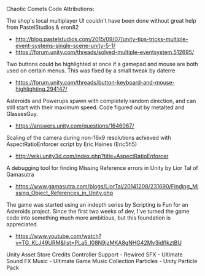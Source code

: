 Chaotic Comets Code Attributions:

The shop's local multiplayer UI couldn't have been done without great help from PastelStudios & eron82
- http://blog.pastelstudios.com/2015/09/07/unity-tips-tricks-multiple-event-systems-single-scene-unity-5-1/
- https://forum.unity.com/threads/solved-multiple-eventsystem.512695/

Two buttons could be highlighted at once if a gamepad and mouse are both used on certain menus. This was fixed by a small tweak by daterre
- https://forum.unity.com/threads/button-keyboard-and-mouse-highlighting.294147/

Asteroids and Powerups spawn with completely random direction, and can still start with their maximum speed. Code figured out by metalted and GlassesGuy.
- https://answers.unity.com/questions/1646067/

Scaling of the camera during non-16x9 resolutions achieved with AspectRatioEnforcer script by Eric Haines (Eric5h5)
- http://wiki.unity3d.com/index.php?title=AspectRatioEnforcer

A debugging tool for finding Missing Reference errors in Unity by Lior Tal of Gamasutra
- https://www.gamasutra.com/blogs/LiorTal/20141208/231690/Finding_Missing_Object_References_in_Unity.php

The game was started using an indepth series by Scripting is Fun for an Asteroids project.
Since the first two weeks of dev, I've turned the game code into something much more ambitious, but this foundation is appreciated.
- https://www.youtube.com/watch?v=TG_KLJ49URM&list=PLa5_l08N9jzMKA8gNHG42Mv3idfIkztBU

Unity Asset Store Credits
Controller Support - Rewired
SFX - Ultimate Sound FX
Music - Ultimate Game Music Collection
Particles - Unity Particle Pack